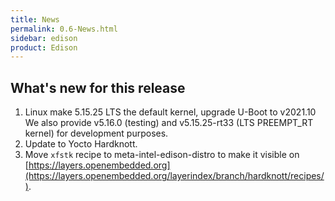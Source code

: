 ```yaml
---
title: News
permalink: 0.6-News.html
sidebar: edison
product: Edison
---
```

## What's new for this release
 1. Linux make 5.15.25 LTS the default kernel, upgrade U-Boot to v2021.10
    We also provide v5.16.0 (testing) and v5.15.25-rt33 (LTS PREEMPT_RT kernel) for development purposes.
 2. Update to Yocto Hardknott.
 3. Move `xfstk` recipe to meta-intel-edison-distro to make it visible on [https://layers.openembedded.org](https://layers.openembedded.org/layerindex/branch/hardknott/recipes/).
